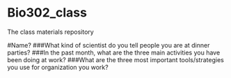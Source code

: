# Bio302_class
The class materials repository 

#Name?
###What kind of scientist do you tell people you are at dinner parties?
###In the past month, what are the three main activities you have been doing at work?
###What are the three most important tools/strategies you use for organization you work?
